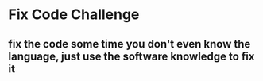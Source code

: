 # Fix Code Challenge

## fix the code some time you don't even know the language, just use the software knowledge to fix it
